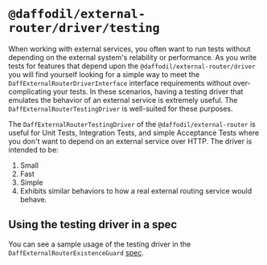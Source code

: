 # `@daffodil/external-router/driver/testing`

When working with external services, you often want to run tests without depending on the external system's relability or performance. As you write tests for features that depend upon the `@daffodil/external-router/driver` you will find yourself looking for a simple way to meet the `DaffExternalRouterDriverInterface` interface requirements without over-complicating your tests. In these scenarios, having a testing driver that emulates the behavior of an external service is extremely useful. The `DaffExternalRouterTestingDriver` is well-suited for these purposes.

The `DaffExternalRouterTestingDriver` of the `@daffodil/external-router` is useful for Unit Tests, Integration Tests, and simple Acceptance Tests where you don't want to depend on an external service over HTTP. The driver is intended to be:

1. Small
2. Fast
3. Simple
4. Exhibits similar behaviors to how a real external routing service would behave.

## Using the testing driver in a spec

You can see a sample usage of the testing driver in the `DaffExternalRouterExistenceGuard` [spec](https://github.com/graycoreio/daffodil/tree/develop/libs/external-router/routing/src/guard/existence.guard.spec.ts).

